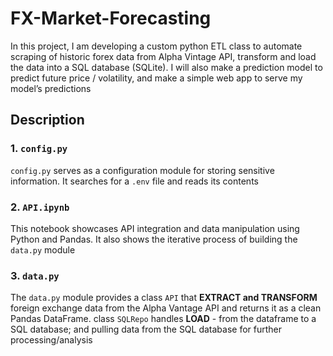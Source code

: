# FX-Market-Forecasting
In this project, I am developing a custom python ETL class to automate scraping of historic forex data from Alpha Vintage API, transform and load the data into a SQL database (SQLite).
I will also make a prediction model to predict future price / volatility, and make a simple web app to serve my model’s predictions

## Description
### 1. `config.py`
`config.py` serves as a configuration module for storing sensitive information. It searches for a `.env` file and reads its contents

### 2. `API.ipynb`
This notebook showcases API integration and data manipulation using Python and Pandas. It also shows the iterative process of building the `data.py` module

### 3. `data.py`
The `data.py` module provides a class `API` that **EXTRACT and TRANSFORM** foreign exchange data from the Alpha Vantage API and returns it as a clean Pandas DataFrame. class `SQLRepo` handles **LOAD** - from the dataframe to a SQL database; and pulling data from the SQL database for further processing/analysis
